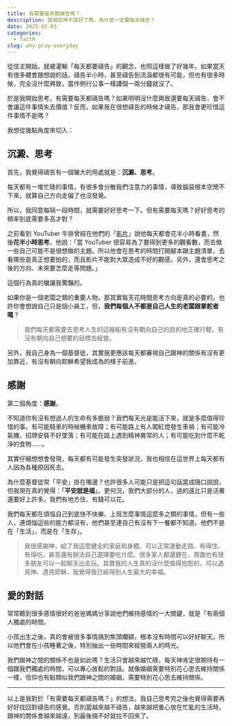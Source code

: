 ```yaml
---
title: 有需要每天都禱告嗎？
description: 我相信神不就好了嗎，為什麼一定要每天禱告？
date: 2025-02-03
categories:
  - faith
slug: why-pray-everyday
---
```


從信主開始，就被灌輸「每天都要禱告」的觀念，也照這樣做了好幾年。如果當天有很多體會跟想說的話，禱告半小時，甚至禱告到流淚都很有可能，但也有很多時候，完全沒什麼興致，當作例行公事一樣講個一兩分鐘就沒了。

於是我開始思考，有需要每天都禱告嗎？如果明明沒什麼興致還要每天禱告，會不會讓這件事情失去價值？反而，如果我在很想禱告的時候才禱告，那我會更珍惜這件事情不是嗎？

我想從幾點角度來切入：

## 沉澱、思考

首先，我覺得禱告有一個蠻大的用處就是：**沉澱、思考**。

每天都有一堆忙碌的事情，有很多會分散我們注意力的事情，導致腦袋根本空閒不下來，就算自己方向走偏了也沒發覺。

所以，我同意每隔一段時間，就需要好好思考一下。但有需要每天嗎？好好思考的頻率到底需要多高才對？

之前看到 YouTuber 牛排曾經在他們的「[影片](https://www.youtube.com/watch?v=YraTlLrBCrA&t=507s)」說他每天都會花半小時看書，然後**花半小時思考**。他說：「當 YouTuber 很容易為了要得到更多的觀看數，而去做一些自己可能不是很想做的主題。所以他會在思考的時間打開腳本跟主題清單，去看哪些是真正想要拍的，而且影片不能對大眾造成不好的觀感。另外，還會思考之後的方向、未來要怎麼走等問題。」

這個行為真的蠻讓我驚豔的。

如果你是一個老闆之類的重要人物，那其實每天花時間思考方向是真的必要的。也許你會想說自己只是個小員工，但，**我們每個人不都是自己人生的老闆跟掌舵者嗎**？

> 我們每天都需要去思考人生的這艘船有沒有朝向自己的目的地正確行駛，有沒有朝向自己想要的目標去經營。

另外，我自己身為一個基督徒，其實我更應該每天都審視自己跟神的關係有沒有更加靠近，有沒有朝向耶穌希望我成為的樣子前進。

## 感謝

第二個角度：**感謝**。

不知道你有沒有想過人的生命有多脆弱？我們每天光是能活下來，就是多麼值得珍惜的事。有可能騎車的時候機車故障；有可能路上有人闖紅燈發生車禍；有可能冷氣機、招牌安裝不好墜落；有可能在路上遇到精神異常的人；有可能吃到什麼不乾淨的食物......。

其實仔細想想會發現，每天都有可能發生突發狀況，我也相信在這世界上每天都有人因為各種原因死去。

為什麼基督徒常「平安」掛在嘴邊？也許很多人可能只是把這句話當成隨口說說，但我現在真的覺得：「**平安就是福**」。更何況，我們大部分的人，過的遠比只是活著還要好上許多。我們有地方住、有錢可以花。

我們每天都在煩惱自己到底快不快樂、上班怎麼事情這麼多之類的事情，但有一些人，連煩惱這些的能力都沒有，他們甚至連自己有沒有下一餐都不知道。他們不是在「生活」，而是在「生存」。

> 我很感謝神，給了我這麼健全的家庭和身體。可以正常運動走路、有得住、有得吃，甚至還有辦法自己選擇要吃什麼。很多家人都還健在，周圍也有很多朋友可以一起聊天出去玩。其實我的人生真的沒什麼值得抱怨的，可以遇見神、遇見耶穌，我覺得我已經得到人生最大的幸福。

## 愛的對話

常常聽到很多感情很好的爸爸媽媽分享說他們維持感情的一大關鍵，就是「有兩個人獨處的時間。

小孩出生之後，真的會被很多事情搞到焦頭爛額，根本沒有時間可以好好聊天。所以他們會在小孩睡著之後，特別抽出一些時間來經營兩人的時光。

我們跟神之間的關係不也是如此嗎？生活只會越來越忙碌，每天神肯定很期待有一個跟我們獨處的時間，可以專心放鬆的對話。就像婚姻需要特別花心思去維持關係一樣，信仰也有點類似我們跟神之間的婚姻，需要特別花心思去維持關係。

---

以上是我對於「有需要每天都禱告嗎？」的想法，我自己思考完之後也覺得需要再好好找回對禱告的感覺。否則當越來越不禱告，越來越把重心放在忙亂的生活時，跟神的關係會越來越遠，到最後搞不好就拉不回來了。
